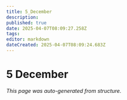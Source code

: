 ```yaml
---
title: 5_December
description: 
published: true
date: 2025-04-07T08:09:27.258Z
tags: 
editor: markdown
dateCreated: 2025-04-07T08:09:24.683Z
---
```


# 5 December

*This page was auto-generated from structure.*